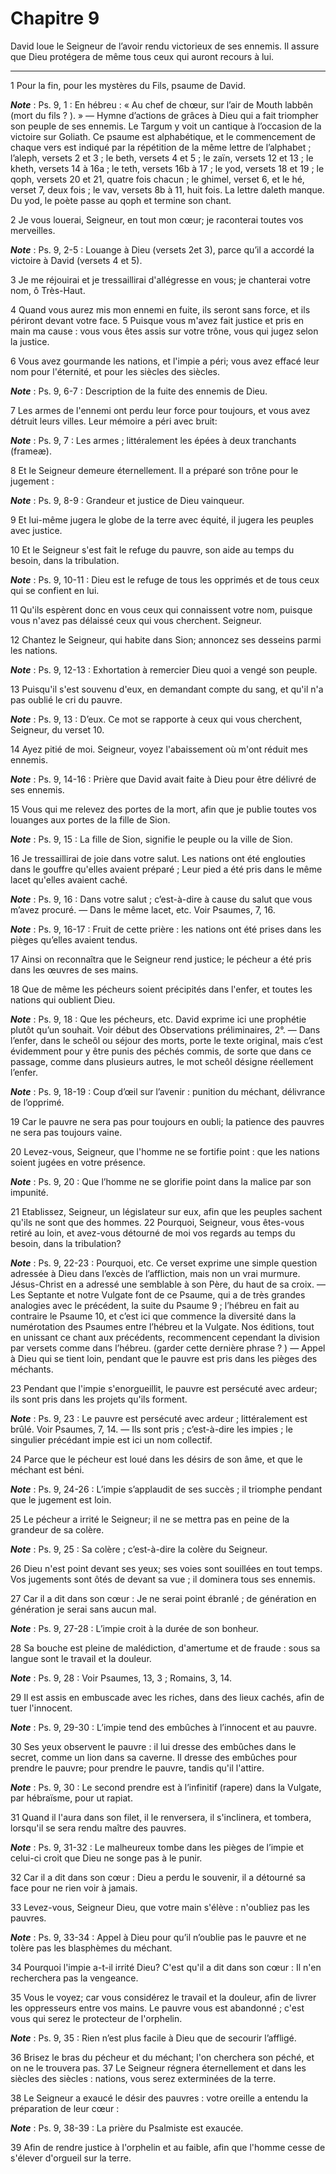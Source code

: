 # Chapitre 9

David loue le Seigneur de l’avoir rendu victorieux de ses ennemis.
Il assure que Dieu protégera de même tous ceux qui auront recours à lui.

***

1 Pour la fin, pour les mystères du Fils, psaume de David.

***Note*** :  Ps. 9, 1 : En hébreu : « Au chef de chœur, sur l’air de Mouth labbên (mort du fils ? ). » ― Hymne d’actions de grâces à Dieu qui a fait triompher son peuple de ses ennemis. Le Targum y voit un cantique à l’occasion de la victoire sur Goliath. Ce psaume est alphabétique, et le commencement de chaque vers est indiqué par la répétition de la même lettre de l’alphabet ; l’aleph, versets 2 et 3 ; le beth, versets 4 et 5 ; le zaïn, versets 12 et 13 ; le kheth, versets 14 à 16a ; le teth, versets 16b à 17 ; le yod, versets 18 et 19 ; le qoph, versets 20 et 21, quatre fois chacun ; le ghimel, verset 6, et le hé, verset 7, deux fois ; le vav, versets 8b à 11, huit fois. La lettre daleth manque. Du yod, le poète passe au qoph et termine son chant.


2 Je vous louerai, Seigneur, en tout mon cœur; je raconterai toutes vos merveilles.

***Note*** :  Ps. 9, 2-5 : Louange à Dieu (versets 2et 3), parce qu’il a accordé la victoire à David (versets 4 et 5).

3 Je me réjouirai et je tressaillirai d'allégresse en vous; je chanterai votre nom, ô Très-Haut.


4 Quand vous aurez mis mon ennemi en fuite, ils seront sans force, et ils périront devant votre face. 5 Puisque vous m'avez fait justice et pris en main ma cause : vous vous êtes assis sur votre trône, vous qui jugez selon la justice.


6 Vous avez gourmande les nations, et l'impie a péri; vous avez effacé leur nom pour l'éternité, et pour les siècles des siècles.

***Note*** :  Ps. 9, 6-7 : Description de la fuite des ennemis de Dieu.

7 Les armes de l'ennemi ont perdu leur force pour toujours, et vous avez détruit leurs villes. Leur mémoire a péri avec bruit:

***Note*** :  Ps. 9, 7 : Les armes ; littéralement les épées à deux tranchants (frameæ).


8 Et le Seigneur demeure éternellement. Il a préparé son trône pour le jugement :

***Note*** :  Ps. 9, 8-9 : Grandeur et justice de Dieu vainqueur.

9 Et lui-même jugera le globe de la terre avec équité, il jugera les peuples avec justice.


10 Et le Seigneur s'est fait le refuge du pauvre, son aide au temps du besoin, dans la tribulation.

***Note*** :  Ps. 9, 10-11 : Dieu est le refuge de tous les opprimés et de tous ceux qui se confient en lui.

11 Qu'ils espèrent donc en vous ceux qui connaissent votre nom, puisque vous n'avez pas délaissé ceux qui vous cherchent. Seigneur.


12 Chantez le Seigneur, qui habite dans Sion; annoncez ses desseins parmi les nations.

***Note*** :  Ps. 9, 12-13 : Exhortation à remercier Dieu quoi a vengé son peuple.

13 Puisqu'il s'est souvenu d'eux, en demandant compte du sang, et qu'il n'a pas oublié le cri du pauvre.

***Note*** :  Ps. 9, 13 : D’eux. Ce mot se rapporte à ceux qui vous cherchent, Seigneur, du verset 10.


14 Ayez pitié de moi. Seigneur, voyez l'abaissement où m'ont réduit mes ennemis.

***Note*** :  Ps. 9, 14-16 : Prière que David avait faite à Dieu pour être délivré de ses ennemis.

15 Vous qui me relevez des portes de la mort, afin que je publie toutes vos louanges aux portes de la fille de Sion.

***Note*** :  Ps. 9, 15 : La fille de Sion, signifie le peuple ou la ville de Sion.


16 Je tressaillirai de joie dans votre salut. Les nations ont été englouties dans le gouffre qu'elles avaient préparé ; Leur pied a été pris dans le même lacet qu'elles avaient caché.

***Note*** :  Ps. 9, 16 : Dans votre salut ; c’est-à-dire à cause du salut que vous m’avez procuré. ― Dans le même lacet, etc. Voir Psaumes, 7, 16.

***Note*** :  Ps. 9, 16-17 : Fruit de cette prière : les nations ont été prises dans les pièges qu’elles avaient tendus.

17 Ainsi on reconnaîtra que le Seigneur rend justice; le pécheur a été pris dans les œuvres de ses mains.


18 Que de même les pécheurs soient précipités dans l'enfer, et toutes les nations qui oublient Dieu.

***Note*** :  Ps. 9, 18 : Que les pécheurs, etc. David exprime ici une prophétie plutôt qu’un souhait. Voir début des Observations préliminaires, 2°. ― Dans l’enfer, dans le scheôl ou séjour des morts, porte le texte original, mais c’est évidemment pour y être punis des péchés commis, de sorte que dans ce passage, comme dans plusieurs autres, le mot scheôl désigne réellement l’enfer.

***Note*** :  Ps. 9, 18-19 : Coup d’œil sur l’avenir : punition du méchant, délivrance de l’opprimé.

19 Car le pauvre ne sera pas pour toujours en oubli; la patience des pauvres ne sera pas toujours vaine.


20 Levez-vous, Seigneur, que l'homme ne se fortifie point : que les nations soient jugées en votre présence.

***Note*** :  Ps. 9, 20 : Que l’homme ne se glorifie point dans la malice par son impunité.

21 Etablissez, Seigneur, un législateur sur eux, afin que les peuples sachent qu'ils ne sont que des hommes. 22 Pourquoi, Seigneur, vous êtes-vous retiré au loin, et avez-vous détourné de moi vos regards au temps du besoin, dans la tribulation?

***Note*** :  Ps. 9, 22-23 : Pourquoi, etc. Ce verset exprime une simple question adressée à Dieu dans l’excès de l’affliction, mais non un vrai murmure. Jésus-Christ en a adressé une semblable à son Père, du haut de sa croix. ― Les Septante et notre Vulgate font de ce Psaume, qui a de très grandes analogies avec le précédent, la suite du Psaume 9 ; l’hébreu en fait au contraire le Psaume 10, et c’est ici que commence la diversité dans la numérotation des Psaumes entre l’hébreu et la Vulgate. Nos éditions, tout en unissant ce chant aux précédents, recommencent cependant la division par versets comme dans l’hébreu. (garder cette dernière phrase ? ) ― Appel à Dieu qui se tient loin, pendant que le pauvre est pris dans les pièges des méchants.

23 Pendant que l'impie s'enorgueillit, le pauvre est persécuté avec ardeur; ils sont pris dans les projets qu'ils forment.

***Note*** :  Ps. 9, 23 : Le pauvre est persécuté avec ardeur ; littéralement est brûlé. Voir Psaumes, 7, 14. ― Ils sont pris ; c’est-à-dire les impies ; le singulier précédant impie est ici un nom collectif.


24 Parce que le pécheur est loué dans les désirs de son âme, et que le méchant est béni.

***Note*** :  Ps. 9, 24-26 : L’impie s’applaudit de ses succès ; il triomphe pendant que le jugement est loin.

25 Le pécheur a irrité le Seigneur; il ne se mettra pas en peine de la grandeur de sa colère.

***Note*** :  Ps. 9, 25 : Sa colère ; c’est-à-dire la colère du Seigneur.

26 Dieu n'est point devant ses yeux; ses voies sont souillées en tout temps. Vos jugements sont ôtés de devant sa vue ; il dominera tous ses ennemis.


27 Car il a dit dans son cœur : Je ne serai point ébranlé ; de génération en génération je serai sans aucun mal.

***Note*** :  Ps. 9, 27-28 : L’impie croit à la durée de son bonheur.


28 Sa bouche est pleine de malédiction, d'amertume et de fraude : sous sa langue sont le travail et la douleur.

***Note*** :  Ps. 9, 28 : Voir Psaumes, 13, 3 ; Romains, 3, 14.

29 Il est assis en embuscade avec les riches, dans des lieux cachés, afin de tuer l'innocent.

***Note*** :  Ps. 9, 29-30 : L’impie tend des embûches à l’innocent et au pauvre.


30 Ses yeux observent le pauvre : il lui dresse des embûches dans le secret, comme un lion dans sa caverne. Il dresse des embûches pour prendre le pauvre; pour prendre le pauvre, tandis qu'il l'attire.

***Note*** :  Ps. 9, 30 : Le second prendre est à l’infinitif (rapere) dans la Vulgate, par hébraïsme, pour ut rapiat.


31 Quand il l'aura dans son filet, il le renversera, il s'inclinera, et tombera, lorsqu'il se sera rendu maître des pauvres.

***Note*** :  Ps. 9, 31-32 : Le malheureux tombe dans les pièges de l’impie et celui-ci croit que Dieu ne songe pas à le punir.

32 Car il a dit dans son cœur : Dieu a perdu le souvenir, il a détourné sa face pour ne rien voir à jamais.


33 Levez-vous, Seigneur Dieu, que votre main s'élève : n'oubliez pas les pauvres.

***Note*** :  Ps. 9, 33-34 : Appel à Dieu pour qu’il n’oublie pas le pauvre et ne tolère pas les blasphèmes du méchant.

34 Pourquoi l'impie a-t-il irrité Dieu? C'est qu'il a dit dans son cœur : Il n'en recherchera pas la vengeance.


35 Vous le voyez; car vous considérez le travail et la douleur, afin de livrer les oppresseurs entre vos mains. Le pauvre vous est abandonné ; c'est vous qui serez le protecteur de l'orphelin.

***Note*** :  Ps. 9, 35 : Rien n’est plus facile à Dieu que de secourir l’affligé.


36 Brisez le bras du pécheur et du méchant; l'on cherchera son péché, et on ne le trouvera pas. 37 Le Seigneur régnera éternellement et dans les siècles des siècles : nations, vous serez exterminées de la terre.


38 Le Seigneur a exaucé le désir des pauvres : votre oreille a entendu la préparation de leur cœur :

***Note*** :  Ps. 9, 38-39 : La prière du Psalmiste est exaucée.

39 Afin de rendre justice à l'orphelin et au faible, afin que l'homme cesse de s'élever d'orgueil sur la terre.

